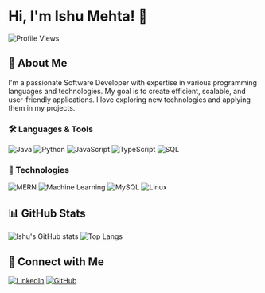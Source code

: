 # Hi, I'm Ishu Mehta! 👋

![Profile Views](https://komarev.com/ghpvc/?username=ishu-mehta&label=Profile%20views&color=0e75b6&style=flat)

## 🚀 About Me

I'm a passionate Software Developer with expertise in various programming languages and technologies. My goal is to create efficient, scalable, and user-friendly applications. I love exploring new technologies and applying them in my projects.

### 🛠️ Languages & Tools

![Java](https://img.shields.io/badge/Java-ED8B00?style=for-the-badge&logo=java&logoColor=white)
![Python](https://img.shields.io/badge/Python-3776AB?style=for-the-badge&logo=python&logoColor=white)
![JavaScript](https://img.shields.io/badge/JavaScript-F7DF1E?style=for-the-badge&logo=javascript&logoColor=black)
![TypeScript](https://img.shields.io/badge/TypeScript-007ACC?style=for-the-badge&logo=typescript&logoColor=white)
![SQL](https://img.shields.io/badge/SQL-4479A1?style=for-the-badge&logo=mysql&logoColor=white)

### 🧰 Technologies

![MERN](https://img.shields.io/badge/MERN-61DAFB?style=for-the-badge&logo=react&logoColor=white)
![Machine Learning](https://img.shields.io/badge/ML-000000?style=for-the-badge&logo=openai&logoColor=white)
![MySQL](https://img.shields.io/badge/MySQL-4479A1?style=for-the-badge&logo=mysql&logoColor=white)
![Linux](https://img.shields.io/badge/Linux-FCC624?style=for-the-badge&logo=linux&logoColor=black)

## 📊 GitHub Stats

![Ishu's GitHub stats](https://github-readme-stats.vercel.app/api?username=ishu-mehta&show_icons=true&theme=radical)
![Top Langs](https://github-readme-stats.vercel.app/api/top-langs/?username=ishu-mehta&layout=compact&theme=radical)

## 🔗 Connect with Me

[![LinkedIn](https://img.shields.io/badge/LinkedIn-0A66C2?style=for-the-badge&logo=linkedin&logoColor=white)](https://www.linkedin.com/in/ishu-mehta/)
[![GitHub](https://img.shields.io/badge/GitHub-181717?style=for-the-badge&logo=github&logoColor=white)](https://github.com/ishu-mehta)

